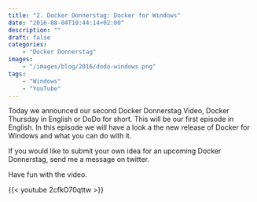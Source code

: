 ```yaml
---
title: "2. Docker Donnerstag: Docker for Windows"
date: "2016-08-04T10:44:14+02:00"
description: ""
draft: false
categories:
    - "Docker Donnerstag"
images:
    - "/images/blog/2016/dodo-windows.png"
tags:
    - "Windows"
    - "YouTube"
---
```


Today we announced our second Docker Donnerstag Video, Docker Thursday in English or DoDo for short. This will be our first episode in English. In this episode we will have a look a the new release of Docker for Windows and what you can do with it.

If you would like to submit your own idea for an upcoming Docker Donnerstag, send me a message on twitter.

Have fun with the video.

{{< youtube 2cfkO70qttw >}}

